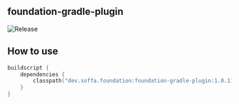 ## foundation-gradle-plugin

![Release](https://img.shields.io/badge/release-v1.0.11-green.svg?style=flat)

## How to use

```kotlin
buildscript {
    dependencies {
        classpath("dev.soffa.foundation:foundation-gradle-plugin:1.0.11")
    }
}

```
